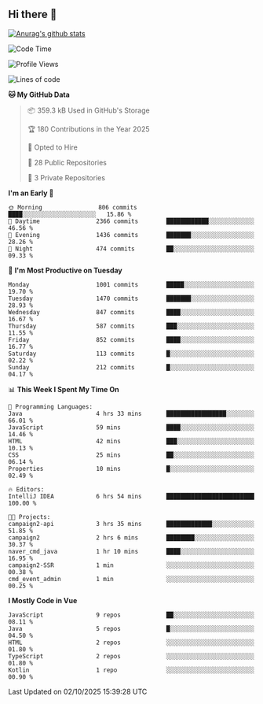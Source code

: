 ## Hi there 👋

[![Anurag's github stats](https://github-readme-stats.vercel.app/api?username=Songwonseok)](https://github.com/anuraghazra/github-readme-stats)



<!--START_SECTION:waka-->
![Code Time](http://img.shields.io/badge/Code%20Time-3%2C779%20hrs%2042%20mins-blue)

![Profile Views](http://img.shields.io/badge/Profile%20Views-0-blue)

![Lines of code](https://img.shields.io/badge/From%20Hello%20World%20I%27ve%20Written-34.8%20million%20lines%20of%20code-blue)

**🐱 My GitHub Data** 

> 📦 359.3 kB Used in GitHub's Storage 
 > 
> 🏆 180 Contributions in the Year 2025
 > 
> 💼 Opted to Hire
 > 
> 📜 28 Public Repositories 
 > 
> 🔑 3 Private Repositories 
 > 
**I'm an Early 🐤** 

```text
🌞 Morning                806 commits         ████░░░░░░░░░░░░░░░░░░░░░   15.86 % 
🌆 Daytime                2366 commits        ████████████░░░░░░░░░░░░░   46.56 % 
🌃 Evening                1436 commits        ███████░░░░░░░░░░░░░░░░░░   28.26 % 
🌙 Night                  474 commits         ██░░░░░░░░░░░░░░░░░░░░░░░   09.33 % 
```
📅 **I'm Most Productive on Tuesday** 

```text
Monday                   1001 commits        █████░░░░░░░░░░░░░░░░░░░░   19.70 % 
Tuesday                  1470 commits        ███████░░░░░░░░░░░░░░░░░░   28.93 % 
Wednesday                847 commits         ████░░░░░░░░░░░░░░░░░░░░░   16.67 % 
Thursday                 587 commits         ███░░░░░░░░░░░░░░░░░░░░░░   11.55 % 
Friday                   852 commits         ████░░░░░░░░░░░░░░░░░░░░░   16.77 % 
Saturday                 113 commits         █░░░░░░░░░░░░░░░░░░░░░░░░   02.22 % 
Sunday                   212 commits         █░░░░░░░░░░░░░░░░░░░░░░░░   04.17 % 
```


📊 **This Week I Spent My Time On** 

```text
💬 Programming Languages: 
Java                     4 hrs 33 mins       █████████████████░░░░░░░░   66.01 % 
JavaScript               59 mins             ████░░░░░░░░░░░░░░░░░░░░░   14.46 % 
HTML                     42 mins             ███░░░░░░░░░░░░░░░░░░░░░░   10.13 % 
CSS                      25 mins             ██░░░░░░░░░░░░░░░░░░░░░░░   06.14 % 
Properties               10 mins             █░░░░░░░░░░░░░░░░░░░░░░░░   02.49 % 

🔥 Editors: 
IntelliJ IDEA            6 hrs 54 mins       █████████████████████████   100.00 % 

🐱‍💻 Projects: 
campaign2-api            3 hrs 35 mins       █████████████░░░░░░░░░░░░   51.85 % 
campaign2                2 hrs 6 mins        ████████░░░░░░░░░░░░░░░░░   30.37 % 
naver_cmd_java           1 hr 10 mins        ████░░░░░░░░░░░░░░░░░░░░░   16.95 % 
campaign2-SSR            1 min               ░░░░░░░░░░░░░░░░░░░░░░░░░   00.38 % 
cmd_event_admin          1 min               ░░░░░░░░░░░░░░░░░░░░░░░░░   00.25 % 
```

**I Mostly Code in Vue** 

```text
JavaScript               9 repos             ██░░░░░░░░░░░░░░░░░░░░░░░   08.11 % 
Java                     5 repos             █░░░░░░░░░░░░░░░░░░░░░░░░   04.50 % 
HTML                     2 repos             ░░░░░░░░░░░░░░░░░░░░░░░░░   01.80 % 
TypeScript               2 repos             ░░░░░░░░░░░░░░░░░░░░░░░░░   01.80 % 
Kotlin                   1 repo              ░░░░░░░░░░░░░░░░░░░░░░░░░   00.90 % 
```




 Last Updated on 02/10/2025 15:39:28 UTC
<!--END_SECTION:waka-->

